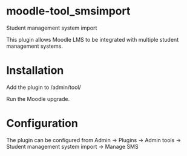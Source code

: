 # moodle-tool_smsimport

Student management system import

This plugin allows Moodle LMS to be integrated with multiple student management systems.

# Installation

Add the plugin to /admin/tool/

Run the Moodle upgrade.

# Configuration

The plugin can be configured from Admin -> Plugins -> Admin tools -> Student management system import -> Manage SMS
